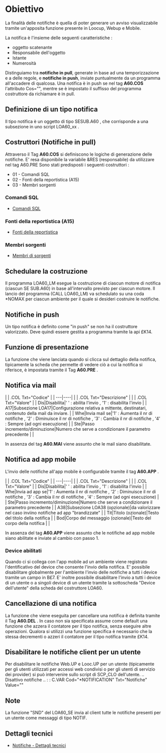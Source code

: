 # Obiettivo
La finalità delle notifiche è quella di poter generare un avviso visualizzabile tramite un'apposita funzione presente in Loocup, Webup e Mobile.

La notifica è l'insieme delle seguenti caratteristiche : 
* oggetto scatenante
* Responsabile dell'oggetto
* Istante
* Numerosità

Distinguiamo tra **notifiche in pull**, generate in base ad una temporizzazione e a delle regole, e **notifiche in push**, inviate puntualmente da un programma all'accadere di qualcosa.
Una notifica è in push se nel tag **A60.COS** l'attributo Cos="", mentre se è impostato il suffisso del programma costruttore da richiamare è in pull.

## Definizione di un tipo notifica
Il tipo notifica è un oggetto di tipo SESUB.A60 ,  che corrisponde a una subsezione in uno script LOA60_xx .

## Costruttori (Notifiche in pull)
Attraverso il Tag **A60.COS** si definiscono le logiche di generazione delle notifiche.
E' resa disponibile la variabile &RES (responsabile) da utilizzare nel tag A60.PRE
Sono stati predisposti i seguenti costruttori : 
* 01 - Comandi SQL
* 02 - Fonti della reportistica (A15)
* 03 - Membri sorgenti

### Comandi SQL
- [Comandi SQL](Sorgenti/DOC/TA/B£AMO/LOA60_01)

### Fonti della reportistica (A15)
- [Fonti della reportistica](Sorgenti/DOC/TA/B£AMO/LOA60_02)

### Membri sorgenti
- [Membri di sorgenti](Sorgenti/DOC/TA/B£AMO/LOA60_03)

## Schedulare la costruzione
Il programma LOA60_LM esegue la costruzione di ciascun motore di notifica (ciascun SE SUB.A60) in base all'intervallo previsto per ciascun motore.
Il lancio del programma (CALL LOA60_LM) va schedulato su una coda *NOMAX per ciascun ambiente per il quale si desideri costruire le notifiche.

## Notifiche in push
Un tipo notifica è definito come "in push" se non ha il costruttore valorizzato.
Deve quindi essere gestita a programma tramite la api £K14.

## Funzione di presentazione
La funzione che viene lanciata quando si clicca sul dettaglio della notifica, tipicamente la scheda che permette di vedere ciò a cui la notifica si riferisce, è impostata tramite il Tag **A60.PRE** .

## Notifica via mail


| 
| .COL Txt="Codice" |
| ---|----|
| 
| .COL Txt="Descrizione" |
| 
| .COL Txt="Valore" |
| Dis|Disabilita|' ' :  abilita l'invio , '1' :  disabilita l'invio |
| A17|Subsezione LOA17|Configurazione relativa a mittente, destinatari, contenuto della mail da inviare. |
| Whe|Invia mail se|'1' :  Aumenta il nr di notifiche , '2' :  Diminuisce il nr di notifiche , '3' :  Cambia il nr di notifiche , '4' :  Sempre (ad ogni esecuzione) |
| Ste|Passo incremento/diminuzione|Numero che serve a condizionare il parametro precedente |
| 


In assenza del tag **A60.MAI** viene assunto che le mail siano disabilitate.

## Notifica ad app mobile
L'invio delle notifiche all'app mobile è configurabile tramite il tag **A60.APP** .


| 
| .COL Txt="Codice" |
| ---|----|
| 
| .COL Txt="Descrizione" |
| 
| .COL Txt="Valore" |
| Dis|Disabilita|' ' :  abilita l'invio , '1' :  disabilita l'invio |
| Whe|Invia ad app se|'1' :  Aumenta il nr di notifiche , '2' :  Diminuisce il nr di notifiche , '3' :  Cambia il nr di notifiche , '4' :  Sempre (ad ogni esecuzione) |
| Ste|Passo incremento/diminuzione|Numero che serve a condizionare il parametro precedente |
| A38|Subsezione LOA38 (opzionale)|da valorizzare nel caso inviino notifiche ad app "brandizzate" |
| Tit|Titolo (ozionale)|Testo del titolo della notifica |
| Bod|Corpo del messaggio (ozionale)|Testo del corpo della notifica |
| 


In assenza del tag **A60.APP** viene assunto che le notifiche ad app mobile siano abilitate e inviate al cambio con passo 1.

### Device abilitati
Quando ci si collega con l'app mobile ad un ambiente viene registrato l'dentificativo del device che consente l'invio della notifica.
E' possibile disabilitare globalmente per l'ambiente l'invio delle notifiche a tutti i device tramite un campo in B£7.
E' inoltre possibile disabilitare l'invio a tutti i device di un utente o a singoli device di un utente tramite la sottoscheda "Device dell'utente" della scheda del costruttore LOA60.

## Cancellazione di una notifica
La funzione che viene eseguita per cancellare una notifica è definita tramite il Tag **A60.DEL** .
In caso non sia specificata assume come default una funzione che azzera il contatore per il tipo notifica, senza eseguire altre operazioni.
Qualora si utilizzi una funzione specifica è necessario che la stessa decrementi o azzeri il contatore per il tipo notifica tramite £K14.

## Disabilitare le notifiche client per un utente
Per disabilitare le notifiche Web.UP e Looc.UP per un utente (tipicamente per gli utenti utilizzati per accessi web condivisi o per gli utenti di servizio dei provider) si può intervenire sullo script di SCP_CLO dell'utente.
.. Disattivo notifiche
..  :  : C.VAR Cod="*NOTIFICATION" Txt="Notifiche" Value=""

## Note
La funzione "SND" del LOA60_SE invia al client tutte le notifiche presenti per un utente come messaggi di tipo NOTIF.

## Dettagli tecnici
- [Notifiche - Dettagli tecnici](Sorgenti/DOC/TA/B£AMO/LOA60_SV)
